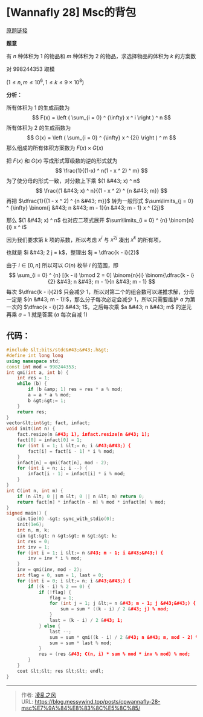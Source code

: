 # [Wannafly 28] Msc的背包


[原题链接](https://ac.nowcoder.com/acm/problem/21207)

**题意**

有 $n$ 种体积为 $1$ 的物品和 $m$ 种体积为 $2$ 的物品，求选择物品的体积为 $k$ 的方案数

对 $998244353$ 取模

$(1 \le n, m \le 10 ^ 6,1 \le k \le 9 \times 10 ^ 8)$

**分析：**

所有体积为 $1$ 的生成函数为
$$
F(x) = \left ( \sum_{i = 0} ^ {\infty} x ^ i \right ) ^ n
$$
所有体积为 $2$ 的生成函数为
$$
G(x) = \left ( \sum_{i = 0} ^ {\infty} x ^ {2i} \right ) ^ m
$$
那么组成的所有体积方案数为 $F(x) \times G(x)$

把 $F(x)$ 和 $G(x)$ 写成形式幂级数的逆的形式就为
$$
\frac{1}{(1-x) ^ n(1 - x ^ 2) ^ m}
$$
为了使分母的形式一致，对分数上下乘 $(1 &#43; x)  ^ n$
$$
\frac{(1 &#43; x) ^ n}{(1 - x ^ 2) ^ {n &#43; m}}
$$
再把 $\dfrac{1}{(1 - x ^ 2) ^ {n &#43; m}}$ 转为一般形式 $\sum\limits_{j = 0} ^ {\infty} \binom{j &#43; n &#43; m - 1}{n &#43; m - 1} x ^ {2j}$

那么 $(1 &#43; x) ^ n$ 也对应二项式展开 $\sum\limits_{i = 0} ^ {n} \binom{n}{i} x ^ i$

因为我们要求第 $k$ 项的系数，所以考虑 $x ^ i$ 与 $x ^ {2j}$ 凑出 $x ^ k$ 的所有项，

也就是 $i &#43; 2 j = k$，整理出 $j = \dfrac{k - i}{2}$

由于 $i \in [0, n]$ 所以可以 $O(n)$ 枚举 $i$ 的范围，即
$$
\sum_{i = 0} ^ {n} [(k - i) \bmod 2 = 0] \binom{n}{i} \binom{\dfrac{k - i}{2} &#43; n &#43; m - 1}{n &#43; m - 1} 
$$
 每次 $\dfrac{k - i}{2}$ 只会减少 $1$，所以对第二个的组合数可以递推求解，分母一定是 $(n &#43; m - 1)!$，那么分子每次必定会减少 $1$，所以只需要维护 $a$ 为第一次的 $\dfrac{k - i}{2} &#43; 1$，之后每次乘 $a &#43; n &#43; m$ 的逆元再乘 $a - 1$ 就是答案 ($a$ 每次自减 $1$)

## 代码：

```cpp
#include &lt;bits/stdc&#43;&#43;.h&gt;
#define int long long
using namespace std;
const int mod = 998244353;
int qmi(int a, int b) {
    int res = 1;
    while (b) {
        if (b &amp; 1) res = res * a % mod;
        a = a * a % mod;
        b &gt;&gt;= 1;
    }
    return res;
}
vector&lt;int&gt; fact, infact;
void init(int n) {
    fact.resize(n &#43; 1), infact.resize(n &#43; 1);
    fact[0] = infact[0] = 1;
    for (int i = 1; i &lt;= n; i &#43;&#43;) {
        fact[i] = fact[i - 1] * i % mod;
    }
    infact[n] = qmi(fact[n], mod - 2);
    for (int i = n; i; i --) {
        infact[i - 1] = infact[i] * i % mod;
    }
}
int C(int n, int m) {
    if (n &lt; 0 || m &lt; 0 || n &lt; m) return 0;
    return fact[n] * infact[n - m] % mod * infact[m] % mod;
}
signed main() {
    cin.tie(0) -&gt; sync_with_stdio(0);
    init(1e6);
    int n, m, k;
    cin &gt;&gt; n &gt;&gt; m &gt;&gt; k;
    int res = 0;
    int inv = 1;
    for (int i = 1; i &lt;= n &#43; m - 1; i &#43;&#43;) {
        inv = inv * i % mod;
    }
    inv = qmi(inv, mod - 2);
    int flag = 0, sum = 1, last = 0;
    for (int i = 0; i &lt;= n; i &#43;&#43;) {
        if ((k - i) % 2 == 0) {
            if (!flag) {
                flag = 1;
                for (int j = 1; j &lt;= n &#43; m - 1; j &#43;&#43;) {
                    sum = sum * ((k - i) / 2 &#43; j) % mod;
                }
                last = (k - i) / 2 &#43; 1;
            } else {
                last --;
                sum = sum * qmi((k - i) / 2 &#43; n &#43; m, mod - 2) % mod;
                sum = sum * last % mod;
            }
            res = (res &#43; C(n, i) * sum % mod * inv % mod) % mod;
        }
    }
    cout &lt;&lt; res &lt;&lt; endl;
}
```

---

> 作者: [凌乱之风](https://github.com/messywind)  
> URL: https://blog.messywind.top/posts/cpwannafly-28-msc%E7%9A%84%E8%83%8C%E5%8C%85/  

